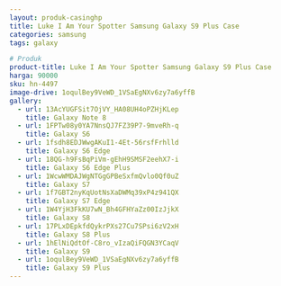 ```yaml
---
layout: produk-casinghp
title: Luke I Am Your Spotter Samsung Galaxy S9 Plus Case
categories: samsung
tags: galaxy

# Produk
product-title: Luke I Am Your Spotter Samsung Galaxy S9 Plus Case
harga: 90000
sku: hn-4497
image-drive: 1oqulBey9VeWD_1VSaEgNXv6zy7a6yffB
gallery:
  - url: 13AcYUGFSit7OjVY_HA08UH4oPZHjKLep
    title: Galaxy Note 8
  - url: 1FPTw08y0YA7NnsQJ7FZ39P7-9mveRh-q
    title: Galaxy S6
  - url: 1fsdh8EDJWwgAKuI1-4Et-56rsfFrhlld
    title: Galaxy S6 Edge
  - url: 18QG-h9FsBqPiVm-gEhH9SMSF2eehX7-i
    title: Galaxy S6 Edge Plus
  - url: 1WcwWMDAJWgNTGgGPBeSxfmQvlo0Qf0uZ
    title: Galaxy S7
  - url: 1f7GBT2nyKqUotNsXaDWMq39xP4z941QX
    title: Galaxy S7 Edge
  - url: 1W4YjH3FkKU7wN_Bh4GFHYaZz00IzJjkX
    title: Galaxy S8
  - url: 17PLxDEpkfdQykrPXs27Cu7SPsi6zV2xH
    title: Galaxy S8 Plus
  - url: 1hElNiQdtOf-C8ro_vIzaQiFQGN3YCaqV
    title: Galaxy S9
  - url: 1oqulBey9VeWD_1VSaEgNXv6zy7a6yffB
    title: Galaxy S9 Plus
---
```

